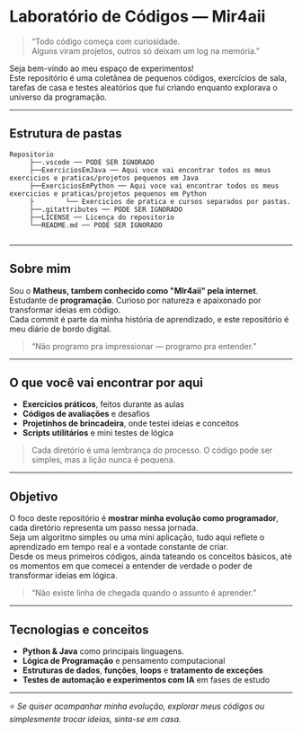 # **Laboratório de Códigos — Mir4aii**

> “Todo código começa com curiosidade.  
> Alguns viram projetos, outros só deixam um log na memória.”  

Seja bem-vindo ao meu espaço de experimentos!  
Este repositório é uma coletânea de pequenos códigos, exercícios de sala, tarefas de casa e testes aleatórios que fui criando enquanto explorava o universo da programação.

---

## Estrutura de pastas

```
Repositorio
     ├──.vscode ── PODE SER IGNORADO
     ├──ExerciciosEmJava ── Aqui voce vai encontrar todos os meus exercicios e praticas/projetos pequenos em Java
     ├──ExerciciosEmPython ── Aqui voce vai encontrar todos os meus exercicios e praticas/projetos pequenos em Python
     ├        └── Exercicios de pratica e cursos separados por pastas.
     ├──.gitattributes ── PODE SER IGNORADO
     ├──LICENSE ── Licença do repositorio
     └──README.md ── PODE SER IGNORADO
 
```

---

## Sobre mim

Sou o **Matheus, tambem conhecido como "MIr4aii" pela internet**. Estudante de **programação**. Curioso por natureza e apaixonado por transformar ideias em código.  
Cada commit é parte da minha história de aprendizado, e este repositório é meu diário de bordo digital.

> “Não programo pra impressionar — programo pra entender.”
---

## O que você vai encontrar por aqui

- **Exercícios práticos**, feitos durante as aulas  
- **Códigos de avaliações** e desafios  
- **Projetinhos de brincadeira**, onde testei ideias e conceitos  
- **Scripts utilitários** e mini testes de lógica  

> Cada diretório é uma lembrança do processo. O código pode ser simples, mas a lição nunca é pequena.

---

## Objetivo

O foco deste repositório é **mostrar minha evolução como programador**, cada diretório representa um passo nessa jornada.  
Seja um algoritmo simples ou uma mini aplicação, tudo aqui reflete o aprendizado em tempo real e a vontade constante de criar.  
Desde os meus primeiros códigos, ainda tateando os conceitos básicos, até os momentos em que comecei a entender de verdade o poder de transformar ideias em lógica.  

> “Não existe linha de chegada quando o assunto é aprender.”

---

## Tecnologias e conceitos

- **Python & Java** como principais linguagens.
- **Lógica de Programação** e pensamento computacional  
- **Estruturas de dados**, **funções**, **loops** e **tratamento de exceções**  
- **Testes de automação e experimentos com IA** em fases de estudo  

---

⭐ *Se quiser acompanhar minha evolução, explorar meus códigos ou simplesmente trocar ideias, sinta-se em casa.*  
